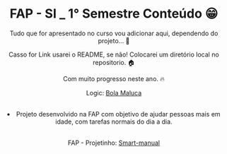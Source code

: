 <header>
  <h1 align="center">FAP - SI _ 1° Semestre Conteúdo 😁</h1>

  <p>Tudo que for apresentado no curso vou adicionar aqui, dependendo do projeto... 🌊</p>
  <p>Casso for Link usarei o README, se não! Colocarei um diretório local no repositorio. 🏠</p>
  <p>Com muito progresso neste ano. 🔥</p>
  
  <p>Logic: <a href="https://scratch.mit.edu/projects/814627623">Bola Maluca</a></p>
  
  <br />
  
  <li>Projeto desenvolvido na FAP com objetivo de ajudar pessoas mais em idade, com tarefas normais do dia a dia.</li>
  <br />
  <p>FAP - Projetinho: <a href="https://smartphone-manual.netlify.app/#">Smart-manual</a></p>
  
      
</header>
